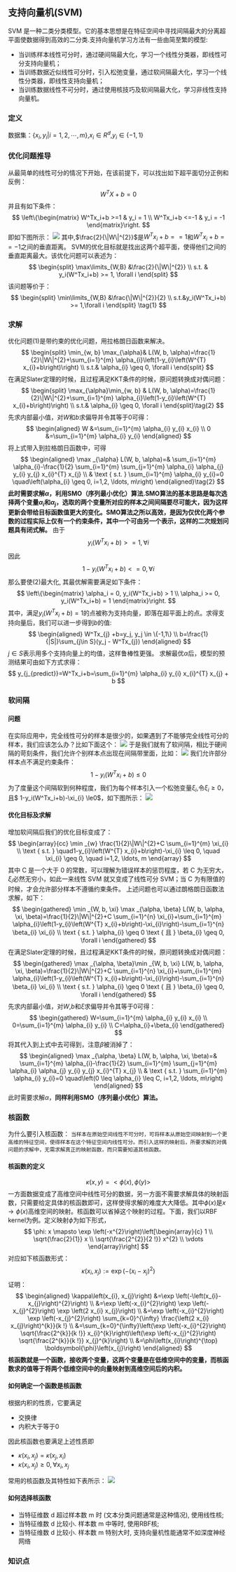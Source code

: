 ## 支持向量机(SVM)

SVM 是一种二类分类模型。它的基本思想是在特征空间中寻找间隔最大的分离超平面使数据得到高效的二分类.支持向量机学习方法有一些由简至繁的模型:
- 当训练样本线性可分时，通过硬间隔最大化，学习一个线性分类器，即线性可分支持向量机；
- 当训练数据近似线性可分时，引入松弛变量，通过软间隔最大化，学习一个线性分类器，即线性支持向量机；
- 当训练数据线性不可分时，通过使用核技巧及软间隔最大化，学习非线性支持向量机。

### 定义
数据集：$\{x_i,y_i|i=1,2,\cdots,m\}$,$x_i\in R^d$,$y_i \in \{-1,1\}$

### 优化问题推导
从最简单的线性可分的情况下开始，在该前提下，可以找出如下超平面切分正例和反例：
$$
    W^TX+b=0
$$
并且有如下条件：
$$
\left\{\begin{matrix}
    W^Tx_i+b >=1 & y_i = 1 \\ 
    W^Tx_i+b <=-1 & y_i = -1 
\end{matrix}\right.
$$
即如下图所示：
![](images/2021-07-28-23-42-54.png)
其中,$\frac{2}{\|W\|^{2}}$是$W^Tx_i+b ==1$和$W^Tx_i+b ==-1$之间的垂直距离。
SVM的优化目标就是找出这两个超平面，使得他们之间的垂直距离最大。该优化问题可以表述为：
$$
\begin{split}
    \max\limits_{W,B} &\frac{2}{\|W\|^{2}} \\
    s.t. & y_i(W^Tx_i+b) >= 1, \forall i
\end{split}
$$
该问题等价于：
$$
\begin{split}
    \min\limits_{W,B} &\frac{\|W\|^{2}}{2} \\
    s.t.&y_i(W^Tx_i+b) >= 1,\forall i
\end{split} \tag{1}
$$

### 求解
优化问题(1)是带约束的优化问题，用拉格朗日函数来解决。
$$
\begin{split}
\min_{w, b} \max_{\alpha}& L(W, b, \alpha)=\frac{1}{2}\|W\|^{2}+\sum_{i=1}^{m} \alpha_{i}\left(1-y_{i}\left(W^{T} x_{i}+b\right)\right) \\
    s.t.& \alpha_{i} \geq 0, \forall i
\end{split}
$$
在满足Slater定理的时候，且过程满足KKT条件的时候，原问题转换成对偶问题：
$$
\begin{split}
\max_{\alpha}\min_{w, b} & L(W, b, \alpha)=\frac{1}{2}\|W\|^{2}+\sum_{i=1}^{m} \alpha_{i}\left(1-y_{i}\left(W^{T} x_{i}+b\right)\right) \\
    s.t.& \alpha_{i} \geq 0, \forall i
\end{split}\tag{2}
$$
先求内部最小值，对$W$和$b$求偏导并令其等于0可得：
$$
\begin{aligned}
W &=\sum_{i=1}^{m} \alpha_{i} y_{i} x_{i} \\
0 &=\sum_{i=1}^{m} \alpha_{i} y_{i}
\end{aligned}
$$
将上式带入到拉格朗日函数中，可得
$$
\begin{aligned}
\max _{\alpha} L(W, b, \alpha)=& \sum_{i=1}^{m} \alpha_{i}-\frac{1}{2} \sum_{i=1}^{m} \sum_{j=1}^{m} \alpha_{i} \alpha_{j} y_{i} y_{j} x_{i}^{T} x_{j} \\
& \text { s.t. } \sum_{i=1}^{m} \alpha_{i} y_{i}=0 \quad\left(\alpha_{i} \geq 0, i=1,2, \ldots, m\right)
\end{aligned}\tag{2}
$$
**此时需要求解$\alpha$，利用SMO（序列最小优化）算法.SMO算法的基本思路是每次选择两个变量$\alpha_i$和$\alpha_j$，选取的两个变量所对应的样本之间间隔要尽可能大，因为这样更新会带给目标函数值更大的变化。SMO算法之所以高效，是因为仅优化两个参数的过程实际上仅有一个约束条件，其中一个可由另一个表示，这样的二次规划问题具有闭式解。**
由于
$$
y_i(W^Tx_i+b) >= 1, \forall i
$$
因此
$$
    1-y_i(W^Tx_i+b) <=0, \forall i
$$
那么要使(2)最大化, 其最优解需要满足如下条件：
$$
\left\{\begin{matrix}
    \alpha_i = 0, y_i(W^Tx_i+b) > 1 \\
    \alpha_i >= 0,  y_i(W^Tx_i+b) = 1
\end{matrix}\right.
$$
其中，满足$y_i(W^Tx_i+b)=1$的点被称为支持向量，即落在超平面上的点。求得支持向量后，我们可以进一步得到$b$的值:
$$
\begin{aligned}
        W^Tx_{j} +b=y_j, y_j \in \{-1,1\} \\
     b=\frac{1}{|S|}\sum_{j\in S}(y_j - W^Tx_{j})
\end{aligned}
$$
$j\in S$表示用多个支持向量上的均值，这样鲁棒性更强。
求解最优$\alpha$后，模型的预测结果可由如下方式求得：
$$
    y_{j_{predict}}=W^Tx_i+b=\sum_{i=1}^{m}  \alpha_{i}  y_{i} x_{i}^{T} x_{j} + b
$$

### 软间隔
#### 问题
在实际应用中，完全线性可分的样本是很少的，如果遇到了不能够完全线性可分的样本，我们应该怎么办？比如下面这个：
![](images/2021-07-29-18-52-08.png)
于是我们就有了软间隔，相比于硬间隔的苛刻条件，我们允许个别样本点出现在间隔带里面，比如：
![](images/2021-07-29-18-52-36.png)
我们允许部分样本点不满足约束条件：
$$
 1-y_i(W^Tx_i+b) \le0
$$
为了度量这个间隔软到何种程度，我们为每个样本引入一个松弛变量$\xi_{i}$,令$\xi_{i}\ge0$，且$ 1-y_i(W^Tx_i+b)-\xi_{i} \le0$，如下图所示：
![](images/2021-07-29-18-56-54.png)

####  优化目标及求解
增加软间隔后我们的优化目标变成了：
$$
\begin{array}{cc}
\min _{w} \frac{1}{2}\|W\|^{2}+C \sum_{i=1}^{m} \xi_{i} \\
\text { s.t. } \quad1-y_{i}\left(W^{T} x_{i}+b\right)-\xi_{i} \leq 0, \quad \xi_{i} \geq 0, \quad i=1,2, \ldots, m
\end{array}
$$
其中 C 是一个大于 0 的常数，可以理解为错误样本的惩罚程度，若 C 为无穷大，$\xi_{i}$必然无穷小，如此一来线性 SVM 就又变成了线性可分 SVM；当 C 为有限值的时候，才会允许部分样本不遵循约束条件。
上述问题也可以通过朗格朗日函数法求解，如下：
$$
\begin{gathered}
\min _{W, b, \xi} \max _{\alpha, \beta} L(W, b, \alpha, \xi, \beta)=\frac{1}{2}\|W\|^{2}+C \sum_{i=1}^{n} \xi_{i}+\sum_{i=1}^{m} \alpha_{i}\left(1-y_{i}\left(W^{T} x_{i}+b\right)-\xi_{i}\right)-\sum_{i=1}^{n} \beta_{i} \xi_{i} \\
\text { s.t. } \alpha_{i} \geq 0 \text { 且 } \beta_{i} \geq 0, \forall i
\end{gathered}
$$
在满足Slater定理的时候，且过程满足KKT条件的时候，原问题转换成对偶问题：
$$
\begin{gathered}
\max _{\alpha, \beta}\min _{W, b, \xi} L(W, b, \alpha, \xi, \beta)=\frac{1}{2}\|W\|^{2}+C \sum_{i=1}^{n} \xi_{i}+\sum_{i=1}^{m} \alpha_{i}\left(1-y_{i}\left(W^{T} x_{i}+b\right)-\xi_{i}\right)-\sum_{i=1}^{n} \beta_{i} \xi_{i} \\
\text { s.t. } \alpha_{i} \geq 0 \text { 且 } \beta_{i} \geq 0, \forall i
\end{gathered}
$$
先求内部最小值，对$W$,$b$和$\xi$求偏导并令其等于0可得：
$$
\begin{gathered}
W=\sum_{i=1}^{m} \alpha_{i} y_{i} x_{i} \\
0=\sum_{i=1}^{m} \alpha_{i} y_{i} \\
C=\alpha_{i}+\beta_{i}
\end{gathered}
$$
将其代入到上式中去可得到，注意$\beta$被消掉了：
$$
\begin{aligned}
\max _{\alpha, \beta} L(W, b, \alpha, \xi, \beta)=& \sum_{i=1}^{m} \alpha_{i}-\frac{1}{2} \sum_{i=1}^{m} \sum_{j=1}^{m} \alpha_{i} \alpha_{j} y_{i} y_{j} x_{i}^{T} x_{j} \\
& \text { s.t. } \sum_{i=1}^{m} \alpha_{i} y_{i}=0 \quad\left(0 \leq \alpha_{i} \leq C, i=1,2, \ldots, m\right)
\end{aligned}
$$
此时需要求解$\alpha$，**同样利用SMO（序列最小优化）算法。**

### 核函数
为什么要引入核函数：
`
当样本在原始空间线性不可分时，可将样本从原始空间映射到一个更高维的特征空间，使得样本在这个特征空间内线性可分。而引入这样的映射后，所要求解的对偶问题的求解中，无需求解真正的映射函数，而只需要知道其核函数。
`
#### 核函数的定义
$$
    \kappa(x,y)=<\phi(x),\phi(y)>
$$
一方面数据变成了高维空间中线性可分的数据，另一方面不需要求解具体的映射函数，只需要给定具体的核函数即可，这样使得求解的难度大大降低。其中$\phi(x)$是$x\rightarrow\phi(x)$高维空间的映射。核函数可以省掉这个映射的过程。下面，我们以RBF kernel为例。定义映射$\phi$为如下形式，
$$
\phi: x \mapsto \exp \left(-x^{2}\right)\left[\begin{array}{c}
1 \\
\sqrt{\frac{2}{1}} x \\
\sqrt{\frac{2^{2}}{2 !}} x^{2} \\
\vdots
\end{array}\right]
$$
对应如下核函数形式：
$$
\kappa\left(x_{i}, x_{j}\right):=\exp \left(-\left(x_{i}-x_{j}\right)^{2}\right)
$$
证明：
$$
\begin{aligned}
\kappa\left(x_{i}, x_{j}\right) &=\exp \left(-\left(x_{i}-x_{j}\right)^{2}\right) \\
&=\exp \left(-x_{i}^{2}\right) \exp \left(-x_{j}^{2}\right) \exp \left(2 x_{i} x_{j}\right) \\
&=\exp \left(-x_{i}^{2}\right) \exp \left(-x_{j}^{2}\right) \sum_{k=0}^{\infty} \frac{\left(2 x_{i} x_{j}\right)^{k}}{k !} \\
&=\sum_{k=0}^{\infty}\left(\exp \left(-x_{i}^{2}\right) \sqrt{\frac{2^{k}}{k !}} x_{i}^{k}\right)\left(\exp \left(-x_{j}^{2}\right) \sqrt{\frac{2^{k}}{k !}} x_{j}^{k}\right) \\
&=\phi\left(x_{i}\right)^{\top} \boldsymbol{\phi}\left(x_{j}\right)
\end{aligned}
$$
**核函数就是一个函数，接收两个变量，这两个变量是在低维空间中的变量，而核函数求的值等于将两个低维空间中的向量映射到高维空间后的内积。**

#### 如何确定一个函数是核函数
根据内积的性质，它要满足
- 交换律
- 内积大于等于0

因此核函数也要满足上述性质即
- $\kappa(x_i,x_j)=\kappa(x_j,x_i)$
- $\kappa(x_i,x_j)\ge0,\forall x_i, x_j$

常用的核函数及其特性如下表所示：
![](images/2021-07-29-19-27-52.png)

#### 如何选择核函数

- 当特征维数 d 超过样本数 m 时 (文本分类问题通常是这种情况), 使用线性核;
- 当特征维数 d 比较小. 样本数 m 中等时, 使用RBF核;
- 当特征维数 d 比较小. 样本数 m 特别大时, 支持向量机性能通常不如深度神经网络

### 知识点
